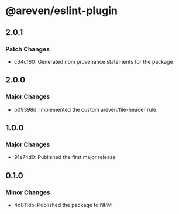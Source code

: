 # @areven/eslint-plugin

## 2.0.1

### Patch Changes

- c34cf60: Generated npm provenance statements for the package

## 2.0.0

### Major Changes

- b09398d: Implemented the custom areven/file-header rule

## 1.0.0

### Major Changes

- 91e74d0: Published the first major release

## 0.1.0

### Minor Changes

- 4d811db: Published the package to NPM

